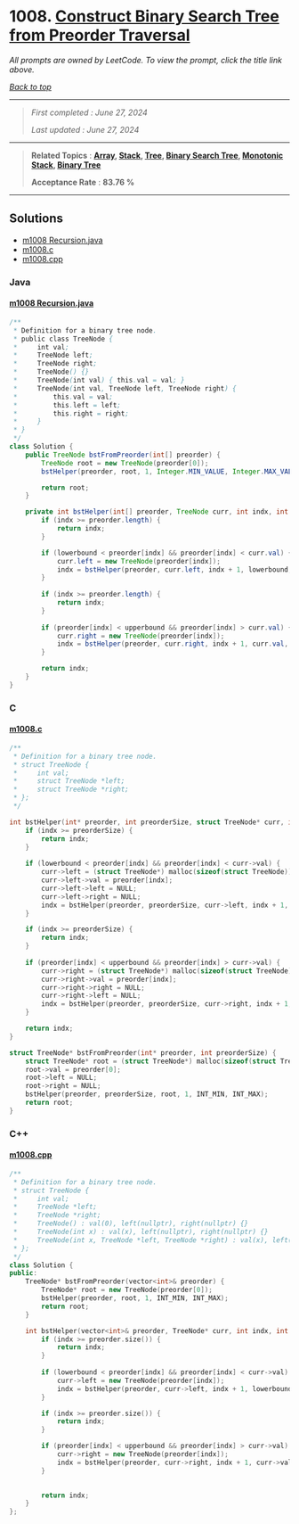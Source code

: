 # 1008. [Construct Binary Search Tree from Preorder Traversal](<https://leetcode.com/problems/construct-binary-search-tree-from-preorder-traversal>)

*All prompts are owned by LeetCode. To view the prompt, click the title link above.*

*[Back to top](<../README.md>)*

------

> *First completed : June 27, 2024*
>
> *Last updated : June 27, 2024*

------

> **Related Topics** : **[Array](<by_topic/Array.md>), [Stack](<by_topic/Stack.md>), [Tree](<by_topic/Tree.md>), [Binary Search Tree](<by_topic/Binary Search Tree.md>), [Monotonic Stack](<by_topic/Monotonic Stack.md>), [Binary Tree](<by_topic/Binary Tree.md>)**
>
> **Acceptance Rate** : **83.76 %**

------

## Solutions

- [m1008 Recursion.java](<../my-submissions/m1008 Recursion.java>)
- [m1008.c](<../my-submissions/m1008.c>)
- [m1008.cpp](<../my-submissions/m1008.cpp>)
### Java
#### [m1008 Recursion.java](<../my-submissions/m1008 Recursion.java>)
```Java
/**
 * Definition for a binary tree node.
 * public class TreeNode {
 *     int val;
 *     TreeNode left;
 *     TreeNode right;
 *     TreeNode() {}
 *     TreeNode(int val) { this.val = val; }
 *     TreeNode(int val, TreeNode left, TreeNode right) {
 *         this.val = val;
 *         this.left = left;
 *         this.right = right;
 *     }
 * }
 */
class Solution {
    public TreeNode bstFromPreorder(int[] preorder) {
        TreeNode root = new TreeNode(preorder[0]);
        bstHelper(preorder, root, 1, Integer.MIN_VALUE, Integer.MAX_VALUE);

        return root;
    }

    private int bstHelper(int[] preorder, TreeNode curr, int indx, int lowerbound, int upperbound) {
        if (indx >= preorder.length) {
            return indx;
        }

        if (lowerbound < preorder[indx] && preorder[indx] < curr.val) {
            curr.left = new TreeNode(preorder[indx]);
            indx = bstHelper(preorder, curr.left, indx + 1, lowerbound, curr.val);
        }
        
        if (indx >= preorder.length) {
            return indx;
        }
        
        if (preorder[indx] < upperbound && preorder[indx] > curr.val) {
            curr.right = new TreeNode(preorder[indx]);
            indx = bstHelper(preorder, curr.right, indx + 1, curr.val, upperbound);
        }

        return indx;
    }
}
```

### C
#### [m1008.c](<../my-submissions/m1008.c>)
```C
/**
 * Definition for a binary tree node.
 * struct TreeNode {
 *     int val;
 *     struct TreeNode *left;
 *     struct TreeNode *right;
 * };
 */

int bstHelper(int* preorder, int preorderSize, struct TreeNode* curr, int indx, int lowerbound, int upperbound) {
    if (indx >= preorderSize) {
        return indx;
    }
    
    if (lowerbound < preorder[indx] && preorder[indx] < curr->val) {
        curr->left = (struct TreeNode*) malloc(sizeof(struct TreeNode));
        curr->left->val = preorder[indx];
        curr->left->left = NULL;
        curr->left->right = NULL;
        indx = bstHelper(preorder, preorderSize, curr->left, indx + 1, lowerbound, curr->val);
    }

    if (indx >= preorderSize) {
        return indx;
    }
    
    if (preorder[indx] < upperbound && preorder[indx] > curr->val) {
        curr->right = (struct TreeNode*) malloc(sizeof(struct TreeNode));
        curr->right->val = preorder[indx];
        curr->right->right = NULL;
        curr->right->left = NULL;
        indx = bstHelper(preorder, preorderSize, curr->right, indx + 1, curr->val, upperbound);
    }

    return indx;
}

struct TreeNode* bstFromPreorder(int* preorder, int preorderSize) {
    struct TreeNode* root = (struct TreeNode*) malloc(sizeof(struct TreeNode));
    root->val = preorder[0];
    root->left = NULL;
    root->right = NULL;
    bstHelper(preorder, preorderSize, root, 1, INT_MIN, INT_MAX);
    return root;
}

```

### C++
#### [m1008.cpp](<../my-submissions/m1008.cpp>)
```C++
/**
 * Definition for a binary tree node.
 * struct TreeNode {
 *     int val;
 *     TreeNode *left;
 *     TreeNode *right;
 *     TreeNode() : val(0), left(nullptr), right(nullptr) {}
 *     TreeNode(int x) : val(x), left(nullptr), right(nullptr) {}
 *     TreeNode(int x, TreeNode *left, TreeNode *right) : val(x), left(left), right(right) {}
 * };
 */
class Solution {
public:
    TreeNode* bstFromPreorder(vector<int>& preorder) {
        TreeNode* root = new TreeNode(preorder[0]);
        bstHelper(preorder, root, 1, INT_MIN, INT_MAX);
        return root;
    }

    int bstHelper(vector<int>& preorder, TreeNode* curr, int indx, int lowerbound, int upperbound) {
        if (indx >= preorder.size()) {
            return indx;
        }
        
        if (lowerbound < preorder[indx] && preorder[indx] < curr->val) {
            curr->left = new TreeNode(preorder[indx]);
            indx = bstHelper(preorder, curr->left, indx + 1, lowerbound, curr->val);
        }

        if (indx >= preorder.size()) {
            return indx;
        }

        if (preorder[indx] < upperbound && preorder[indx] > curr->val) {
            curr->right = new TreeNode(preorder[indx]);
            indx = bstHelper(preorder, curr->right, indx + 1, curr->val, upperbound);
        }
        

        return indx;
    }
};
```

